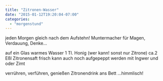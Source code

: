 ```yaml
---
title: "Zitronen-Wasser"
date: "2015-01-12T19:20:04-07:00"
categories:
  - "morgenstund"
---
```


jeden Morgen gleich nach dem Aufstehn!
Muntermacher für Magen, Verdauung, Denke...

auf ein Glas warmes Wasser
1 Tl. Honig (wer kann! sonst nur Zitrone)
ca.2 Eßl Zitronensaft frisch
kann auch noch aufgepeppt werden mit Ingwer und oder Zimt

verrühren, verführen, genießen
Zitronendrink ans Bett ...himmlisch!
